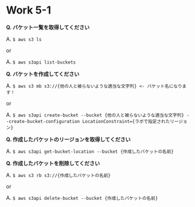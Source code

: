 # Work 5-1

**Q. バケット一覧を取得してください**

A. ```$ aws s3 ls``` 

or 

A. ```$ aws s3api list-buckets```

**Q. バケットを作成してください**
 
A. ```$ aws s3 mb s3://{他の人と被らないような適当な文字列} <- バケット名になります！``` 

or  

A. ```$ aws s3api create-bucket --bucket {他の人と被らないような適当な文字列} --create-bucket-configuration LocationConstraint={ラボで指定されたリージョン}```

**Q. 作成したバケットのリージョンを取得してください**

A. ```$ aws s3api get-bucket-location --bucket {作成したバケットの名前}```

**Q. 作成したバケットを削除してください**

A.  ```$ aws s3 rb s3://{作成したバケットの名前}```

or 

A. ```$ aws s3api delete-bucket --bucket {作成したバケットの名前}```
